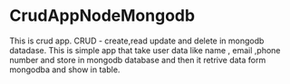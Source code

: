 # CrudAppNodeMongodb
This is crud app.
CRUD - create,read update and delete in mongodb datadase.
This is simple app that take user data like name , email ,phone number and store in mongodb database and then it retrive data form mongodba and show in table.
